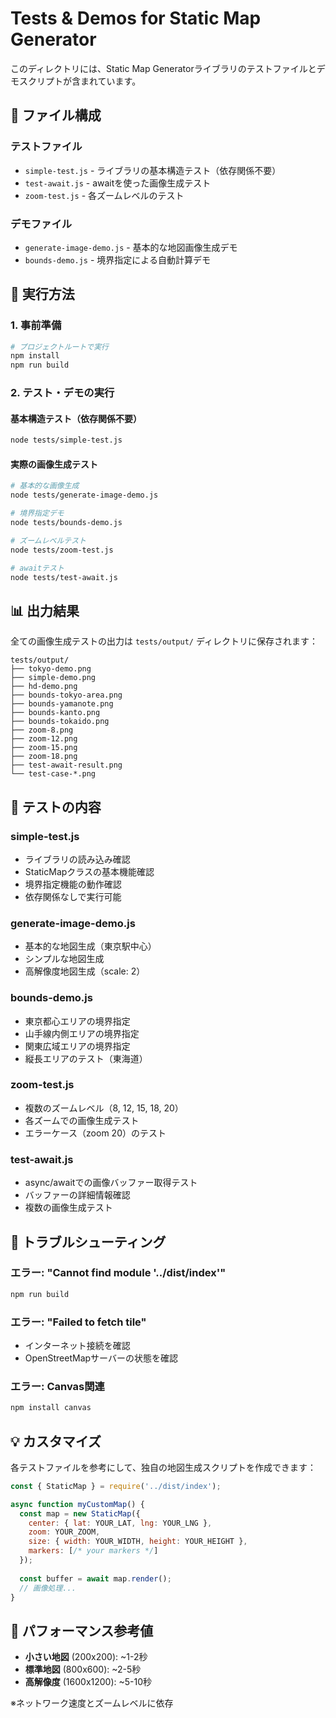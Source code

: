 # Tests & Demos for Static Map Generator

このディレクトリには、Static Map Generatorライブラリのテストファイルとデモスクリプトが含まれています。

## 📁 ファイル構成

### テストファイル
- `simple-test.js` - ライブラリの基本構造テスト（依存関係不要）
- `test-await.js` - awaitを使った画像生成テスト
- `zoom-test.js` - 各ズームレベルのテスト

### デモファイル
- `generate-image-demo.js` - 基本的な地図画像生成デモ
- `bounds-demo.js` - 境界指定による自動計算デモ

## 🚀 実行方法

### 1. 事前準備
```bash
# プロジェクトルートで実行
npm install
npm run build
```

### 2. テスト・デモの実行

#### 基本構造テスト（依存関係不要）
```bash
node tests/simple-test.js
```

#### 実際の画像生成テスト
```bash
# 基本的な画像生成
node tests/generate-image-demo.js

# 境界指定デモ
node tests/bounds-demo.js

# ズームレベルテスト
node tests/zoom-test.js

# awaitテスト
node tests/test-await.js
```

## 📊 出力結果

全ての画像生成テストの出力は `tests/output/` ディレクトリに保存されます：

```
tests/output/
├── tokyo-demo.png
├── simple-demo.png
├── hd-demo.png
├── bounds-tokyo-area.png
├── bounds-yamanote.png
├── bounds-kanto.png
├── bounds-tokaido.png
├── zoom-8.png
├── zoom-12.png
├── zoom-15.png
├── zoom-18.png
├── test-await-result.png
└── test-case-*.png
```

## 🧪 テストの内容

### simple-test.js
- ライブラリの読み込み確認
- StaticMapクラスの基本機能確認
- 境界指定機能の動作確認
- 依存関係なしで実行可能

### generate-image-demo.js
- 基本的な地図生成（東京駅中心）
- シンプルな地図生成
- 高解像度地図生成（scale: 2）

### bounds-demo.js
- 東京都心エリアの境界指定
- 山手線内側エリアの境界指定
- 関東広域エリアの境界指定
- 縦長エリアのテスト（東海道）

### zoom-test.js
- 複数のズームレベル（8, 12, 15, 18, 20）
- 各ズームでの画像生成テスト
- エラーケース（zoom 20）のテスト

### test-await.js
- async/awaitでの画像バッファー取得テスト
- バッファーの詳細情報確認
- 複数の画像生成テスト

## 🔧 トラブルシューティング

### エラー: "Cannot find module '../dist/index'"
```bash
npm run build
```

### エラー: "Failed to fetch tile"
- インターネット接続を確認
- OpenStreetMapサーバーの状態を確認

### エラー: Canvas関連
```bash
npm install canvas
```

## 💡 カスタマイズ

各テストファイルを参考にして、独自の地図生成スクリプトを作成できます：

```javascript
const { StaticMap } = require('../dist/index');

async function myCustomMap() {
  const map = new StaticMap({
    center: { lat: YOUR_LAT, lng: YOUR_LNG },
    zoom: YOUR_ZOOM,
    size: { width: YOUR_WIDTH, height: YOUR_HEIGHT },
    markers: [/* your markers */]
  });
  
  const buffer = await map.render();
  // 画像処理...
}
```

## 🎯 パフォーマンス参考値

- **小さい地図** (200x200): ~1-2秒
- **標準地図** (800x600): ~2-5秒  
- **高解像度** (1600x1200): ~5-10秒

※ネットワーク速度とズームレベルに依存